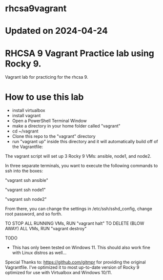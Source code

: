 # rhcsa9vagrant
# Updated on 2024-04-24
# RHCSA 9 Vagrant Practice lab using Rocky 9.

Vagrant lab for practicing for the rhcsa 9. 

# How to use this lab
- install virtualbox
- install vagrant
- Open a PowerShell Terminal Window
- make a directory in your home folder called "vagrant"
- cd ~/vagrant
- Clone this repo to the "vagrant" directory
- run "vagrant up" inside this directory and it will automatically build off of the Vagrantfile:
    
The vagrant script will set up 3 Rocky 9 VMs: ansible, node1, and node2. 

In three separate terminals, you want to execute the following commands to ssh into the boxes:

"vagrant ssh ansible"

"vagrant ssh node1"

"vagrant ssh node2"

From there, you can change the settings in /etc/ssh/sshd_config, change root password, and so forth.

TO STOP ALL RUNNING VMs, RUN "vagrant halt"
TO DELETE (BLOW AWAY) ALL VMs, RUN "vagrant destroy"

TODO
- This has only been tested on Windows 11. This should also work fine with Linux distros as well...


Special Thanks to: https://github.com/gitmpr for providing the original Vagrantfile.  I've optimized it to most up-to-date version of Rocky 9 optimized for use with Virtualbox and Windows 10/11.
